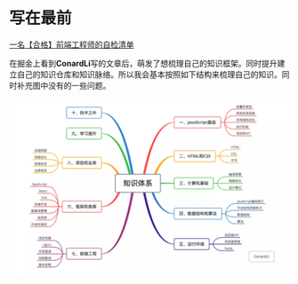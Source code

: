 # 写在最前

[一名【合格】前端工程师的自检清单](https://juejin.im/post/5cc1da82f265da036023b628)

在掘金上看到**ConardLi**写的文章后，萌发了想梳理自己的知识框架。同时提升建立自己的知识仓库和知识脉络。所以我会基本按照如下结构来梳理自己的知识。同时补充图中没有的一些问题。

![main](/main.jpg)